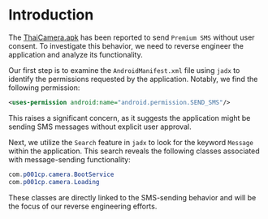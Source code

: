 # Introduction

The [ThaiCamera.apk](./Files/ThaiCamera.apk) has been reported to send `Premium SMS` without user consent. To investigate this behavior, we need to reverse engineer the application and analyze its functionality.

Our first step is to examine the `AndroidManifest.xml` file using `jadx` to identify the permissions requested by the application. Notably, we find the following permission:

```xml
<uses-permission android:name="android.permission.SEND_SMS"/>
```

This raises a significant concern, as it suggests the application might be sending SMS messages without explicit user approval.

Next, we utilize the `Search` feature in `jadx` to look for the keyword `Message` within the application. This search reveals the following classes associated with message-sending functionality:

```java
com.p001cp.camera.BootService
com.p001cp.camera.Loading
```

These classes are directly linked to the SMS-sending behavior and will be the focus of our reverse engineering efforts.